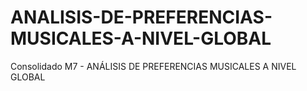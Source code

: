 # ANALISIS-DE-PREFERENCIAS-MUSICALES-A-NIVEL-GLOBAL
Consolidado M7 - ANÁLISIS DE PREFERENCIAS MUSICALES A NIVEL GLOBAL
